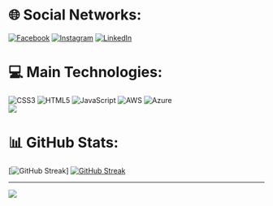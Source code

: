 
# 🌐 Social Networks:
[![Facebook](https://img.shields.io/badge/Facebook-%231877F2.svg?logo=Facebook&logoColor=white)](https://facebook.com/https://www.facebook.com/erick.Teles/) 
[![Instagram](https://img.shields.io/badge/Instagram-%23E4405F.svg?logo=Instagram&logoColor=white)](https://instagram.com/https://www.instagram.com/erick_jhonys/) 
[![LinkedIn](https://img.shields.io/badge/LinkedIn-%230077B5.svg?logo=linkedin&logoColor=white)](https://linkedin.com/in/https://www.linkedin.com/in/erick-teles-de-oliveira-0a9587155/) 

# 💻 Main Technologies:
![CSS3](https://img.shields.io/badge/css3-%231572B6.svg?style=for-the-badge&logo=css3&logoColor=white) 
![HTML5](https://img.shields.io/badge/html5-%23E34F26.svg?style=for-the-badge&logo=html5&logoColor=white) 
![JavaScript](https://img.shields.io/badge/javascript-%23323330.svg?style=for-the-badge&logo=javascript&logoColor=%23F7DF1E) 
![AWS](https://img.shields.io/badge/AWS-%23FF9900.svg?style=for-the-badge&logo=amazon-aws&logoColor=white) 
![Azure](https://img.shields.io/badge/azure-%230072C6.svg?style=for-the-badge&logo=azure-devops&logoColor=white&hide_font=true_color=gray)<br/>
![](https://github-readme-stats.vercel.app/api/top-langs/?username=erickjhonys2&theme=dark&hide_border=true_color=gray&include_all_commits=true&count_private=false&layout=compact)

# 📊 GitHub Stats:
[![GitHub Streak](https://github-readme-stats.vercel.app/api?username=erickjhonys2&theme=dark&border_radius=0&locale=pt-br&background=000000&fire=FF2D2D&ring=DD2727&stroke=DD2727&border-rgb=DD2727)]
[![GitHub Streak](https://github-readme-streak-stats.herokuapp.com?user=erickjhonys2&theme=dark&border_radius=0&locale=pt-br&background=000000&fire=FF2D2D&ring=DD2727&stroke=DD2727&border=DD2727&currStreakLabel=DD2727)](https://git.io/streak-stats)


---
[![](https://visitcount.itsvg.in/api?id=erickjhonys2&icon=0&color=0)](https://visitcount.itsvg.in)



